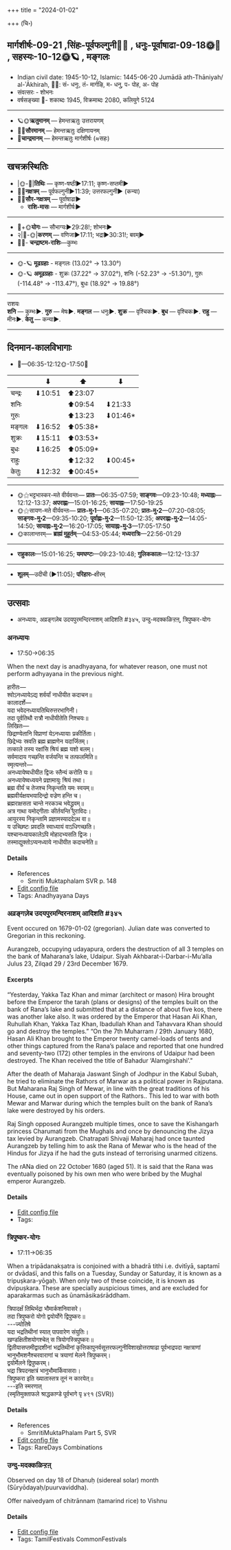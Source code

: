 +++
title = "2024-01-02"

+++
(चि॰)
## मार्गशीर्षः-09-21  ,सिंहः-पूर्वफल्गुनी🌛🌌  ,  धनुः-पूर्वाषाढा-09-18🌞🌌  ,  सहस्यः-10-12🌞🪐  , मङ्गलः
- Indian civil date: 1945-10-12, Islamic: 1445-06-20 Jumādā ath-Thāniyah/ al-ʾĀkhirah, 🌌🌞: सं- धनुः, तं- मार्गऴि, म- धनु, प- पोह, अ- पोह
- संवत्सरः - शोभनः
- वर्षसङ्ख्या 🌛- शकाब्दः 1945, विक्रमाब्दः 2080, कलियुगे 5124
___________________
- 🪐🌞**ऋतुमानम्** — हेमन्तऋतुः उत्तरायणम्
- 🌌🌞**सौरमानम्** — हेमन्तऋतुः दक्षिणायनम्
- 🌛**चान्द्रमानम्** — हेमन्तऋतुः मार्गशीर्षः (≈सहः)
___________________


## खचक्रस्थितिः
- |🌞-🌛|**तिथिः** — कृष्ण-षष्ठी►17:11; कृष्ण-सप्तमी►  
- 🌌🌛**नक्षत्रम्** — पूर्वफल्गुनी►11:39; उत्तरफल्गुनी► (कन्या)  
- 🌌🌞**सौर-नक्षत्रम्** — पूर्वाषाढा►  
  - **राशि-मासः** — मार्गशीर्षः► 
___________________
- 🌛+🌞**योगः** — सौभाग्यः►29:28!; शोभनः►  
- २|🌛-🌞|**करणम्** — वणिजा►17:11; भद्रा►30:31!; बवम्►  
- 🌌🌛- **चन्द्राष्टम-राशिः**—कुम्भः  
___________________
- 🌞-🪐 **मूढग्रहाः** - मङ्गलः (13.02° → 13.30°)
- 🌞-🪐 **अमूढग्रहाः** - शुक्रः (37.22° → 37.02°), शनिः (-52.23° → -51.30°), गुरुः (-114.48° → -113.47°), बुधः (18.92° → 19.88°)
___________________
राशयः  
**शनि** — कुम्भः►. **गुरु** — मेषः►. **मङ्गल** — धनुः►. **शुक्र** — वृश्चिकः►. **बुध** — वृश्चिकः►. **राहु** — मीनः►. **केतु** — कन्या►. 
___________________


## दिनमान-कालविभागाः
- 🌅—06:35-12:12🌞-17:50🌇  

|      |⬇     |⬆     |⬇     |
|------|-----|-----|------|
|चन्द्रः|⬇10:51 |⬆23:07 |     |
|शनिः   |     |⬆09:54 |⬇21:33 |
|गुरुः  |     |⬆13:23 |⬇01:46*|
|मङ्गलः |⬇16:52 |⬆05:38*|     |
|शुक्रः |⬇15:11 |⬆03:53*|     |
|बुधः   |⬇16:25 |⬆05:09*|     |
|राहुः  |     |⬆12:32 |⬇00:45*|
|केतुः  |⬇12:32 |⬆00:45*|     |
___________________
- 🌞⚝भट्टभास्कर-मते वीर्यवन्तः— **प्रातः**—06:35-07:59; **साङ्गवः**—09:23-10:48; **मध्याह्नः**—12:12-13:37; **अपराह्णः**—15:01-16:25; **सायाह्नः**—17:50-19:25  
- 🌞⚝सायण-मते वीर्यवन्तः— **प्रातः-मु॰1**—06:35-07:20; **प्रातः-मु॰2**—07:20-08:05; **साङ्गवः-मु॰2**—09:35-10:20; **पूर्वाह्णः-मु॰2**—11:50-12:35; **अपराह्णः-मु॰2**—14:05-14:50; **सायाह्नः-मु॰2**—16:20-17:05; **सायाह्नः-मु॰3**—17:05-17:50  
- 🌞कालान्तरम्— **ब्राह्मं मुहूर्तम्**—04:53-05:44; **मध्यरात्रिः**—22:56-01:29  
___________________
- **राहुकालः**—15:01-16:25; **यमघण्टः**—09:23-10:48; **गुलिककालः**—12:12-13:37  
___________________
- **शूलम्**—उदीची (►11:05); **परिहारः**–क्षीरम्  
___________________

## उत्सवाः
- अनध्यायः, अव्रङ्गज़ेब उदयपुरमन्दिरनाशम् आदिशति #३४५, उन्दु-मदक्कळिऱ्ऱऩ्, त्रिपुष्कर-योगः
### अनध्यायः
- 17:50→06:35



When the next day is anadhyayana, for whatever reason, one must not perform adhyayana in the previous night.

हारीतः—  
श्वोऽनध्यायेऽद्य शर्वर्यां नाधीयीत कदाचन॥  
कालादर्शे—  
यदा भवेदनध्यायतिथिरुत्तरभागिनी।  
तदा पूर्वतिथौ रात्रौ नाधीयीतेति निश्चयः॥  
लिखितः—  
छिद्राण्येतानि विप्राणां येऽनध्यायाः प्रकीर्तिताः।  
छिद्रेभ्यः स्रवति ब्रह्म ब्राह्मणेन यदार्जितम्।  
तत्काले तस्य रक्षांसि श्रियं ब्रह्म यशो बलम्।  
सर्वमादाय गच्छन्ति वर्जयन्ति च तत्फलमिति॥  
स्मृत्यन्तरे—  
अनध्यायेष्वधीयीत द्विजः स्तैन्यं करोति यः॥  
अनध्यायेष्वध्ययने प्रज्ञामायुः श्रियं तथा।  
ब्रह्म वीर्यं च तेजश्च निकृन्तति यमः स्वयम्॥  
ब्रह्मवीर्यक्षयभयादिन्द्रो वज्रेण हन्ति च।  
ब्रह्मराक्षसता चान्ते नरकञ्च भवेद्ध्रुवम्॥  
अत्र गाथा यमोद्गीताः कीर्तयन्ति पुराविदः।  
आयुरस्य निकृन्तामि प्रज्ञामस्याददेऽथ वा॥  
य उच्छिष्टः प्रवदति स्वाध्यायं वाऽधिगच्छति।  
यश्चानध्यायकालेऽपि मोहादभ्यसति द्विजः।  
तस्माद्युक्तोऽप्यनध्याये नाधीयीत कदाचनेति॥



#### Details
- References
  - Smriti Muktaphalam SVR p.  148
- [Edit config file](https://github.com/jyotisham/adyatithi/blob/master/time_focus/adhyayana/description_only/anadhyAyaH~pUrvarAtrau.toml)
- Tags: Anadhyayana Days


### अव्रङ्गज़ेब उदयपुरमन्दिरनाशम् आदिशति #३४५

Event occured on 1679-01-02 (gregorian). Julian date was converted to Gregorian in this reckoning. 

Aurangzeb, occupying udayapura, orders the destruction of all 3 temples on the bank of Maharana’s lake, Udaipur. Siyah Akhbarat-i-Darbar-i-Mu’alla Julus 23, Zilqad 29 / 23rd December 1679.
 
#### Excerpts
“Yesterday, Yakka Taz Khan and mimar (architect or mason) Hira brought before the Emperor the tarah (plans or designs) of the temples built on the bank of Rana’s lake and submitted that at a distance of about five kos, there was another lake also. It was ordered by the Emperor that Hasan Ali Khan, Ruhullah Khan, Yakka Taz Khan, Ibadullah Khan and Tahavvara Khan should go and destroy the temples.” “On the 7th Muharram / 29th January 1680, Hasan Ali Khan brought to the Emperor twenty camel-loads of tents and other things captured from the Rana’s palace and reported that one hundred and seventy-two (172) other temples in the environs of Udaipur had been destroyed. The Khan received the title of Bahadur ‘Alamgirshahi’."

          
After the death of Maharaja Jaswant Singh of Jodhpur in the Kabul Subah, he tried to eliminate the Rathors of Marwar as a political power in Rajputana. But Maharana Raj Singh of Mewar, in line with the great traditions of his House, came out in open support of the Rathors.. This led to war with both Mewar and Marwar during which the temples built on the bank of Rana’s lake were destroyed by his orders. 

Raj Singh opposed Aurangzeb multiple times, once to save the Kishangarh princess Charumati from the Mughals and once by denouncing the Jizya tax levied by Aurangzeb. Chatrapati Shivaji Maharaj had once taunted Aurangzeb by telling him to ask the Rana of Mewar who is the head of the Hindus for Jizya if he had the guts instead of terrorising unarmed citizens.

The rANa died on 22 October 1680 (aged 51). It is said that the Rana was eventually poisoned by his own men who were bribed by the Mughal emperor Aurangzeb.

#### Details
- [Edit config file](https://github.com/jyotisham/adyatithi/blob/master/mahApuruSha/xatra-later/julian/day/12/23/avrangzeba_udayapura-mandira-nAsham_Adishati.toml)
- Tags: 


### त्रिपुष्कर-योगः
- 17:11→06:35



When a tripādanakṣatra is conjoined with a bhadrā tithi i.e. dvitīyā, saptamī or dvādaśī, and this falls on a Tuesday, Sunday or Saturday, it is known as a tripuṣkara-yōgaḥ. When only two of these coincide, it is known as dvipuṣkara. These are specially auspicious times, and are excluded for aparakarmas such as ūnamāsikaśrāddham.

त्रिपादर्क्षं तिथिर्भद्रा भौमार्कशनिवासरे।  
तदा त्रिपुष्करो योगो द्वयोर्योगे द्विपुष्करः॥  
---ज्योतिषे  
यदा भद्रतिथीनां स्यात् पापवारेण संयुतिः।  
खण्डक्षितीशयोगश्चेत् स त्रियोगस्त्रिपुष्करः॥  
द्वितीयासप्तमीद्वादशीनां भद्रतिथीनां कृत्तिकापुनर्वसूत्तरफल्गुनीविशाखोत्तराषाढा पूर्वभाद्रपदा नक्षत्राणां भानुभौमशनैश्चरवाराणां च त्रयाणां मेलने त्रिपुष्करम्।  
द्वयोर्मेलने द्विपुष्करम्।   
भद्रा त्रिपदनक्षत्रं भानुभौमार्किवासराः।  
त्रिपुष्करा इति ख्यातास्तत्र तूनं न कारयेत्॥  
---इति स्मरणात्  
(स्मृतिमुक्ताफले श्राद्धकाण्डे पूर्वभागे पृ ४९१ (SVR))



#### Details
- References
  - SmritiMuktaPhalam Part 5, SVR
- [Edit config file](https://github.com/jyotisham/adyatithi/blob/master/time_focus/misc_combinations/description_only/tripuSkara-yOgaH~2.toml)
- Tags: RareDays Combinations


### उन्दु-मदक्कळिऱ्ऱऩ्

Observed on day 18 of Dhanuḥ (sidereal solar) month (Sūryōdayaḥ/puurvaviddha). 

Offer naivedyam of chitrānnam (tamarind rice) to Vishnu

#### Details
- [Edit config file](https://github.com/jyotisham/adyatithi/blob/master/tamil/sidereal_solar_month/day/09/18/undu~madakkaLir2r2an2.toml)
- Tags: TamilFestivals CommonFestivals


